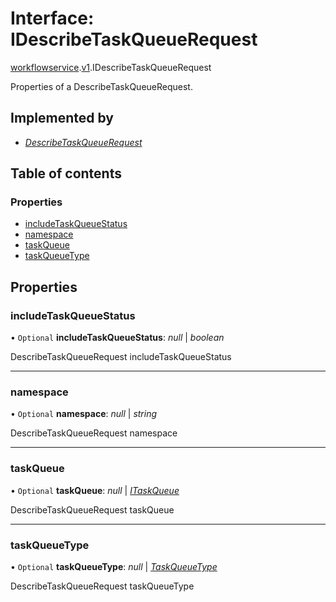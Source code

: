# Interface: IDescribeTaskQueueRequest

[workflowservice](../modules/proto.temporal.api.workflowservice.md).[v1](../modules/proto.temporal.api.workflowservice.v1.md).IDescribeTaskQueueRequest

Properties of a DescribeTaskQueueRequest.

## Implemented by

* [*DescribeTaskQueueRequest*](../classes/proto.temporal.api.workflowservice.v1.describetaskqueuerequest.md)

## Table of contents

### Properties

- [includeTaskQueueStatus](proto.temporal.api.workflowservice.v1.idescribetaskqueuerequest.md#includetaskqueuestatus)
- [namespace](proto.temporal.api.workflowservice.v1.idescribetaskqueuerequest.md#namespace)
- [taskQueue](proto.temporal.api.workflowservice.v1.idescribetaskqueuerequest.md#taskqueue)
- [taskQueueType](proto.temporal.api.workflowservice.v1.idescribetaskqueuerequest.md#taskqueuetype)

## Properties

### includeTaskQueueStatus

• `Optional` **includeTaskQueueStatus**: *null* \| *boolean*

DescribeTaskQueueRequest includeTaskQueueStatus

___

### namespace

• `Optional` **namespace**: *null* \| *string*

DescribeTaskQueueRequest namespace

___

### taskQueue

• `Optional` **taskQueue**: *null* \| [*ITaskQueue*](proto.temporal.api.taskqueue.v1.itaskqueue.md)

DescribeTaskQueueRequest taskQueue

___

### taskQueueType

• `Optional` **taskQueueType**: *null* \| [*TaskQueueType*](../enums/proto.temporal.api.enums.v1.taskqueuetype.md)

DescribeTaskQueueRequest taskQueueType
